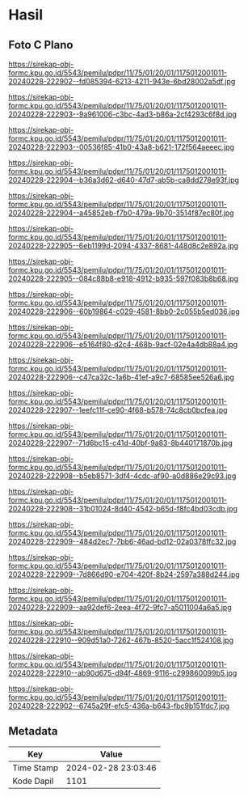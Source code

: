 # Hasil

## Foto C Plano

https://sirekap-obj-formc.kpu.go.id/5543/pemilu/pdpr/11/75/01/20/01/1175012001011-20240228-222902--fd085394-6213-4211-943e-6bd28002a5df.jpg

https://sirekap-obj-formc.kpu.go.id/5543/pemilu/pdpr/11/75/01/20/01/1175012001011-20240228-222903--9a961006-c3bc-4ad3-b86a-2cf4293c6f8d.jpg

https://sirekap-obj-formc.kpu.go.id/5543/pemilu/pdpr/11/75/01/20/01/1175012001011-20240228-222903--00536f85-41b0-43a8-b621-172f564aeeec.jpg

https://sirekap-obj-formc.kpu.go.id/5543/pemilu/pdpr/11/75/01/20/01/1175012001011-20240228-222904--b36a3d62-d640-47d7-ab5b-ca8dd278e93f.jpg

https://sirekap-obj-formc.kpu.go.id/5543/pemilu/pdpr/11/75/01/20/01/1175012001011-20240228-222904--a45852eb-f7b0-479a-9b70-3514f87ec80f.jpg

https://sirekap-obj-formc.kpu.go.id/5543/pemilu/pdpr/11/75/01/20/01/1175012001011-20240228-222905--6eb1199d-2094-4337-8681-448d8c2e892a.jpg

https://sirekap-obj-formc.kpu.go.id/5543/pemilu/pdpr/11/75/01/20/01/1175012001011-20240228-222905--084c88b8-e918-4912-b935-597f083b8b68.jpg

https://sirekap-obj-formc.kpu.go.id/5543/pemilu/pdpr/11/75/01/20/01/1175012001011-20240228-222906--60b19864-c029-4581-8bb0-2c055b5ed036.jpg

https://sirekap-obj-formc.kpu.go.id/5543/pemilu/pdpr/11/75/01/20/01/1175012001011-20240228-222906--e5164f80-d2c4-468b-9acf-02e4a4db88a4.jpg

https://sirekap-obj-formc.kpu.go.id/5543/pemilu/pdpr/11/75/01/20/01/1175012001011-20240228-222906--c47ca32c-1a6b-41ef-a9c7-68585ee526a6.jpg

https://sirekap-obj-formc.kpu.go.id/5543/pemilu/pdpr/11/75/01/20/01/1175012001011-20240228-222907--1eefc11f-ce90-4f68-b578-74c8cb0bcfea.jpg

https://sirekap-obj-formc.kpu.go.id/5543/pemilu/pdpr/11/75/01/20/01/1175012001011-20240228-222907--71d6bc15-c41d-40bf-9a83-8b440171870b.jpg

https://sirekap-obj-formc.kpu.go.id/5543/pemilu/pdpr/11/75/01/20/01/1175012001011-20240228-222908--b5eb8571-3df4-4cdc-af90-a0d886e29c93.jpg

https://sirekap-obj-formc.kpu.go.id/5543/pemilu/pdpr/11/75/01/20/01/1175012001011-20240228-222908--31b01024-8d40-4542-b65d-f8fc4bd03cdb.jpg

https://sirekap-obj-formc.kpu.go.id/5543/pemilu/pdpr/11/75/01/20/01/1175012001011-20240228-222909--484d2ec7-7bb6-46ad-bd12-02a0378ffc32.jpg

https://sirekap-obj-formc.kpu.go.id/5543/pemilu/pdpr/11/75/01/20/01/1175012001011-20240228-222909--7d866d90-e704-420f-8b24-2597a388d244.jpg

https://sirekap-obj-formc.kpu.go.id/5543/pemilu/pdpr/11/75/01/20/01/1175012001011-20240228-222909--aa92def6-2eea-4f72-9fc7-a5011004a6a5.jpg

https://sirekap-obj-formc.kpu.go.id/5543/pemilu/pdpr/11/75/01/20/01/1175012001011-20240228-222910--909d51a0-7262-467b-8520-5acc1f524108.jpg

https://sirekap-obj-formc.kpu.go.id/5543/pemilu/pdpr/11/75/01/20/01/1175012001011-20240228-222910--ab90d675-d94f-4869-9116-c299860099b5.jpg

https://sirekap-obj-formc.kpu.go.id/5543/pemilu/pdpr/11/75/01/20/01/1175012001011-20240228-222902--6745a29f-efc5-436a-b643-fbc9b151fdc7.jpg


## Metadata

| Key        | Value               |
| ---------- | ------------------- |
| Time Stamp | 2024-02-28 23:03:46 |
| Kode Dapil | 1101                |



